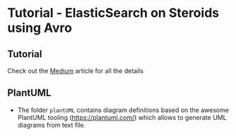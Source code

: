 # Tutorial - ElasticSearch on Steroids using Avro

## Tutorial

Check out the [Medium](https://medium.com/@talfco/elasticsearch-on-steroids-with-avro-schemas-3bfc483e3b30?source=friends_link&sk=2546a59bc35d080ebb33c12ab210bc72) article for all the details

## PlantUML

* The folder `plantUML` contains diagram definitions based on the awesome PlantUML tooling (https://plantuml.com/) 
which allows to generate UML diagrams from text file.
